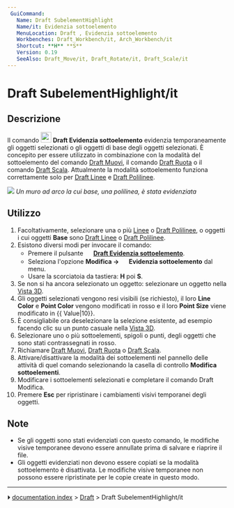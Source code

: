 ```yaml
---
 GuiCommand:
   Name: Draft SubelementHighlight
   Name/it: Evidenzia sottoelemento
   MenuLocation: Draft , Evidenzia sottoelemento
   Workbenches: Draft_Workbench/it, Arch_Workbench/it
   Shortcut: **H** **S**
   Version: 0.19
   SeeAlso: Draft_Move/it, Draft_Rotate/it, Draft_Scale/it
---
```


# Draft SubelementHighlight/it



## Descrizione

Il comando <img alt="" src=images/Draft_SubelementHighlight.svg  style="width:24px;"> **Draft Evidenzia sottoelemento** evidenzia temporaneamente gli oggetti selezionati o gli oggetti di base degli oggetti selezionati. È concepito per essere utilizzato in combinazione con la modalità del sottoelemento del comando [Draft Muovi](Draft_Move/it.md), il comando [Draft Ruota](Draft_Rotate.md) o il comando [Draft Scala](Draft_Scale.md). Attualmente la modalità sottoelemento funziona correttamente solo per [Draft Linee](Draft_Line/it.md) e [Draft Polilinee](Draft_Wire/it.md).

![](images/Draft_SubelementHighlight_example.png ) 
*Un muro ad arco la cui base, una polilinea, è stata evidenziata*



## Utilizzo

1.  Facoltativamente, selezionare una o più [Linee](Draft_Line/it.md) o [Draft Polilinee](Draft_Wire/it.md), o oggetti i cui oggetti **Base** sono [Draft Linee](Draft_Line/it.md) o [Draft Polilinee](Draft_Wire/it.md).
2.  Esistono diversi modi per invocare il comando:
    -   Premere il pulsante **<img src="images/Draft_SubelementHighlight.svg" width=16px> [Draft Evidenzia sottoelemento](Draft_SubelementHighlight/it.md)**.
    -   Seleziona l\'opzione **Modifica → <img src="images/Draft_SubelementHighlight.svg" width=16px> Evidenzia sottoelemento** dal menu.
    -   Usare la scorciatoia da tastiera: **H** poi **S**.
3.  Se non si ha ancora selezionato un oggetto: selezionare un oggetto nella [Vista 3D](3D_view/it.md).
4.  Gli oggetti selezionati vengono resi visibili (se richiesto), il loro **Line Color** e **Point Color** vengono modificati in rosso e il loro **Point Size** viene modificato in {{ Value\|10}}.
5.  È consigliabile ora deselezionare la selezione esistente, ad esempio facendo clic su un punto casuale nella [Vista 3D](3D_view/it.md).
6.  Selezionare uno o più sottoelementi, spigoli o punti, degli oggetti che sono stati contrassegnati in rosso.
7.  Richiamare [Draft Muovi](Draft_Move/it.md), [Draft Ruota](Draft_Rotate/it.md) o [Draft Scala](Draft_Scale/it.md).
8.  Attivare/disattivare la modalità dei sottoelementi nel pannello delle attività di quel comando selezionando la casella di controllo **Modifica sottoelementi**.
9.  Modificare i sottoelementi selezionati e completare il comando Draft Modifica.
10. Premere **Esc** per ripristinare i cambiamenti visivi temporanei degli oggetti.



## Note

-   Se gli oggetti sono stati evidenziati con questo comando, le modifiche visive temporanee devono essere annullate prima di salvare e riaprire il file.
-   Gli oggetti evidenziati non devono essere copiati se la modalità sottoelemento è disattivata. Le modifiche visive temporanee non possono essere ripristinate per le copie create in questo modo.



---
⏵ [documentation index](../README.md) > [Draft](Draft_Workbench.md) > Draft SubelementHighlight/it
